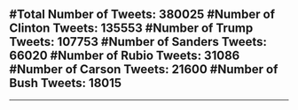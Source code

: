#Total Number of Tweets: 380025 
#Number of Clinton Tweets: 135553
#Number of Trump Tweets: 107753
#Number of Sanders Tweets: 66020
#Number of Rubio Tweets: 31086
#Number of Carson Tweets: 21600
#Number of Bush Tweets: 18015
---
---
